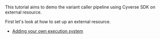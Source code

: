This tutorial aims to demo the variant caller pipeline using Cyverse SDK on external resource. 

First let's look at how to set up an external resource. 

* [Adding your own execution system](http://gregoryzynda.com/agaveapi/agave/cyverse/developer/2017/02/07/agave-executionSystem.html)


